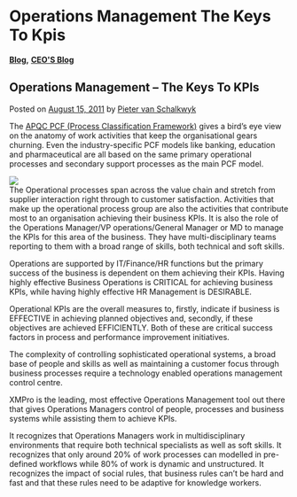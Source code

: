 # Operations Management The Keys To Kpis

[**Blog**](https://xmpro.com/category/blog/)**,** [**CEO'S Blog**](https://xmpro.com/category/blog/pieter-blog/)

## Operations Management – The Keys To KPIs

Posted on [August 15, 2011](https://xmpro.com/operations-management-the-keys-to-kpis/) by [Pieter van Schalkwyk](https://xmpro.com/author/pietervs/)

The [APQC PCF (Process Classification Framework)](http://www.apqc.org/process-classification-framework) gives a bird’s eye view on the anatomy of work activities that keep the organisational gears churning. Even the industry-specific PCF models like banking, education and pharmaceutical are all based on the same primary operational processes and secondary support processes as the main PCF model.

[![](https://xmpro.com/wp-content/uploads/2011/08/apqc\_pcf.png)](https://xmpro.com/wp-content/uploads/2011/08/apqc\_pcf.png)\
The Operational processes span across the value chain and stretch from supplier interaction right through to customer satisfaction. Activities that make up the operational process group are also the activities that contribute most to an organisation achieving their business KPIs. It is also the role of the Operations Manager/VP operations/General Manager or MD to manage the KPIs for this area of the business. They have multi-disciplinary teams reporting to them with a broad range of skills, both technical and soft skills.

Operations are supported by IT/Finance/HR functions but the primary success of the business is dependent on them achieving their KPIs. Having highly effective Business Operations is CRITICAL for achieving business KPIs, while having highly effective HR Management is DESIRABLE.

Operational KPIs are the overall measures to, firstly, indicate if business is EFFECTIVE in achieving planned objectives and, secondly, if these objectives are achieved EFFICIENTLY. Both of these are critical success factors in process and performance improvement initiatives.

The complexity of controlling sophisticated operational systems, a broad base of people and skills as well as maintaining a customer focus through business processes require a technology enabled operations management control centre.

XMPro is the leading, most effective Operations Management tool out there that gives Operations Managers control of people, processes and business systems while assisting them to achieve KPIs.

It recognizes that Operations Managers work in multidisciplinary environments that require both technical specialists as well as soft skills. It recognizes that only around 20% of work processes can modelled in pre-defined workflows while 80% of work is dynamic and unstructured. It recognizes the impact of social rules, that business rules can’t be hard and fast and that these rules need to be adaptive for knowledge workers.

